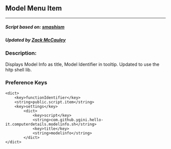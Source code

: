## Model Menu Item
---
##### Script based on: [smashism](https://www.github.com/smashism)
##### Updated by [Zack McCauley](https://www.github.com/wardsparadox)


### Description:
Displays Model Info as title, Model Identifier in tooltip. Updated to use the hitp shell lib.

### Preference Keys
    <dict>
        <key>functionIdentifier</key>
        <string>public.script.item</string>
        <key>settings</key>
            <dict>
                <key>script</key>
                <string>com.github.ygini.hello-it.computerdetails.modelinfo.sh</string>
                <key>title</key>
                <string>modelinfo</string>
            </dict>
    </dict>
